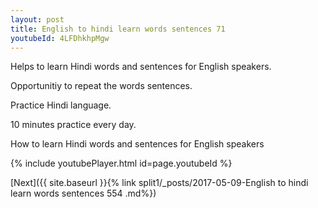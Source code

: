 ```yaml
---
layout: post
title: English to hindi learn words sentences 71 
youtubeId: 4LFDhkhpMgw
---
```

 
 
Helps to learn Hindi words and sentences for English speakers.

Opportunitiy to repeat the words sentences. 

Practice Hindi language. 
 
10 minutes practice every day. 
 
How to learn Hindi words and sentences for English speakers 
 
{% include youtubePlayer.html id=page.youtubeId %}
 
 
[Next]({{ site.baseurl }}{% link  split1/_posts/2017-05-09-English to hindi learn words sentences 554 .md%})
 
